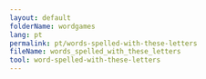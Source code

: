 ```yaml
---
layout: default
folderName: wordgames
lang: pt
permalink: pt/words-spelled-with-these-letters
fileName: words_spelled_with_these_letters
tool: word-spelled-with-these-letters       
---
```


